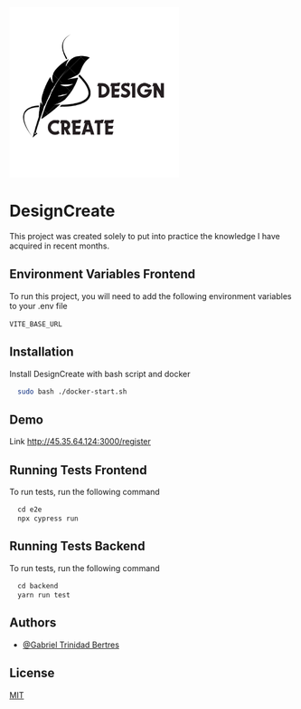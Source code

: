 <img src='https://raw.githubusercontent.com/Gabrieltrinidad0101/DesignCreate/master/frontend/src/assets/images/logo.png' width='300'>

# DesignCreate

This project was created solely to put into practice the knowledge I have acquired in recent months.


## Environment Variables Frontend

To run this project, you will need to add the following environment variables to your .env file

`VITE_BASE_URL`


## Installation

Install DesignCreate with bash script and docker

```bash
  sudo bash ./docker-start.sh
```
## Demo

Link http://45.35.64.124:3000/register


## Running Tests Frontend

To run tests, run the following command

```
  cd e2e
  npx cypress run
```

## Running Tests Backend

To run tests, run the following command

```
  cd backend
  yarn run test
```
    
## Authors

- [@Gabriel Trinidad Bertres](https://www.github.com/Gabrieltrinidad0101)


## License

[MIT](https://choosealicense.com/licenses/mit/)

